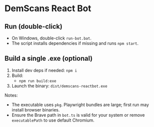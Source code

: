# DemScans React Bot

## Run (double-click)

- On Windows, double-click `run-bot.bat`.
- The script installs dependencies if missing and runs `npm start`.

## Build a single .exe (optional)

1. Install dev deps if needed: `npm i`
2. Build:
   - `npm run build:exe`
3. Launch the binary: `dist/demscans-reactbot.exe`

Notes:

- The executable uses `pkg`. Playwright bundles are large; first run may install browser binaries.
- Ensure the Brave path in `bot.ts` is valid for your system or remove `executablePath` to use default Chromium.
